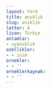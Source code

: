 ```yaml
---
layout: term
title: anıklık
slug: aniklik
letter: A
lisan: Türkçe
anlamlar:
- uyanıklık
ozellikler:
- - isim
ornekler:
- - ''
orneklerkaynak:
- - ''
---
```

